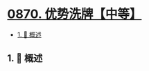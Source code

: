 # [0870. 优势洗牌【中等】](https://github.com/Tdahuyou/TNotes.leetcode/tree/main/notes/0870.%20%E4%BC%98%E5%8A%BF%E6%B4%97%E7%89%8C%E3%80%90%E4%B8%AD%E7%AD%89%E3%80%91)

<!-- region:toc -->

- [1. 📝 概述](#1--概述)

<!-- endregion:toc -->

## 1. 📝 概述
